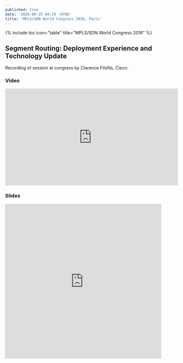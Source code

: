 ```yaml
---
published: true
date: '2016-09-25 04:29 -0700'
title: 'MPLS/SDN World Congress 2016, Paris'
---
```

{% include toc icon="table" title="MPLS/SDN World Congress 2016" %}  

## Segment Routing: Deployment Experience and Technology Update  

Recording of session at congress by Clarence Filsfils, Cisco:  

### Video  
  
<iframe width="560" height="315" src="https://www.youtube.com/embed/VORGW0bBHLs" frameborder="0" allowfullscreen></iframe>  
  
  

### Slides
  
  
<iframe src="https://app.box.com/embed/preview/vel8mmbct6k5rzo4ulxymljdsvudce0x?theme=dark" width="600" height="500" frameborder="0" marginwidth="0" marginheight="0" scrolling="no" style="border:1px solid #CCC; border-width:1px; margin-bottom:5px; max-width: 100%;" allowfullscreen webkitallowfullscreen msallowfullscreen></iframe>    
  
##   
  

